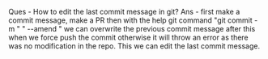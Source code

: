 Ques - How to edit the last commit message in git?
Ans - first make a commit message, make a PR then with the help git command 
      "git commit -m "   " --amend " we can overwrite the previous commit message
      after this when we force push the commit otherwise it will throw an error
      as there was no modification in the repo. This we can edit the last commit message.